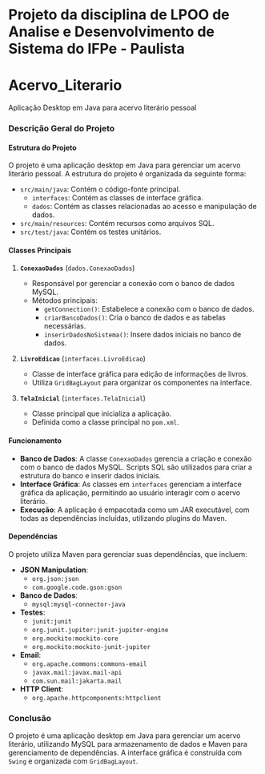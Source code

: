 # Projeto da disciplina de LPOO de Analise e Desenvolvimento de Sistema do IFPe - Paulista

# Acervo_Literario
Aplicação Desktop em Java para acervo literário pessoal

### Descrição Geral do Projeto

#### Estrutura do Projeto
O projeto é uma aplicação desktop em Java para gerenciar um acervo literário pessoal. A estrutura do projeto é organizada da seguinte forma:

- `src/main/java`: Contém o código-fonte principal.
    - `interfaces`: Contém as classes de interface gráfica.
    - `dados`: Contém as classes relacionadas ao acesso e manipulação de dados.
- `src/main/resources`: Contém recursos como arquivos SQL.
- `src/test/java`: Contém os testes unitários.

#### Classes Principais

1. **`ConexaoDados`** (`dados.ConexaoDados`)
    - Responsável por gerenciar a conexão com o banco de dados MySQL.
    - Métodos principais:
        - `getConnection()`: Estabelece a conexão com o banco de dados.
        - `criarBancoDados()`: Cria o banco de dados e as tabelas necessárias.
        - `inserirDadosNoSistema()`: Insere dados iniciais no banco de dados.

2. **`LivroEdicao`** (`interfaces.LivroEdicao`)
    - Classe de interface gráfica para edição de informações de livros.
    - Utiliza `GridBagLayout` para organizar os componentes na interface.

3. **`TelaInicial`** (`interfaces.TelaInicial`)
    - Classe principal que inicializa a aplicação.
    - Definida como a classe principal no `pom.xml`.

#### Funcionamento
- **Banco de Dados**: A classe `ConexaoDados` gerencia a criação e conexão com o banco de dados MySQL. Scripts SQL são utilizados para criar a estrutura do banco e inserir dados iniciais.
- **Interface Gráfica**: As classes em `interfaces` gerenciam a interface gráfica da aplicação, permitindo ao usuário interagir com o acervo literário.
- **Execução**: A aplicação é empacotada como um JAR executável, com todas as dependências incluídas, utilizando plugins do Maven.

#### Dependências
O projeto utiliza Maven para gerenciar suas dependências, que incluem:

- **JSON Manipulation**:
    - `org.json:json`
    - `com.google.code.gson:gson`
- **Banco de Dados**:
    - `mysql:mysql-connector-java`
- **Testes**:
    - `junit:junit`
    - `org.junit.jupiter:junit-jupiter-engine`
    - `org.mockito:mockito-core`
    - `org.mockito:mockito-junit-jupiter`
- **Email**:
    - `org.apache.commons:commons-email`
    - `javax.mail:javax.mail-api`
    - `com.sun.mail:jakarta.mail`
- **HTTP Client**:
    - `org.apache.httpcomponents:httpclient`

### Conclusão
O projeto é uma aplicação desktop em Java para gerenciar um acervo literário, utilizando MySQL para armazenamento de dados e Maven para gerenciamento de dependências. A interface gráfica é construída com `Swing` e organizada com `GridBagLayout`.
